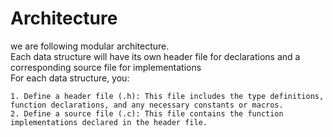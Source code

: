 # Architecture
we are following modular architecture.    
Each data structure will have its own header file for declarations and a corresponding source file for implementations     
For each data structure, you:     

    1. Define a header file (.h): This file includes the type definitions, function declarations, and any necessary constants or macros.
    2. Define a source file (.c): This file contains the function implementations declared in the header file. 
